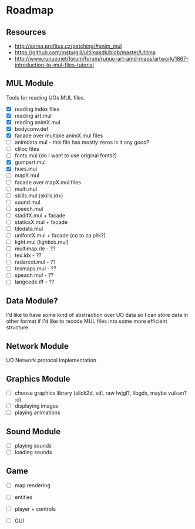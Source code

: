 # Roadmap

## Resources

- http://sorea.profitux.cz/patching/#anim_mul
- https://github.com/msturgill/ultimasdk/blob/master/Ultima
- http://www.runuo.net/forum/forum/runuo-art-amd-maps/artwork/1867-introduction-to-mul-files-tutorial

## MUL Module

Tools for reading UOs MUL files.

- [x] reading index files
- [x] reading art.mul
- [x] reading animX.mul
- [x] bodyconv.def
- [x] facade over multiple animX.mul files
- [ ] animdata.mul - this file has mostly zeros is it any good?
- [ ] cliloc files
- [ ] fonts.mul (do I want to use original fonts?)
- [x] gumpart.mul
- [x] hues.mul
- [ ] mapX.mul
- [ ] facade over mapX.mul files
- [ ] multi.mul
- [ ] skills.mul (skills.idx)
- [ ] sound.mul
- [ ] speech.mul
- [ ] stadifX.mul + facade
- [ ] staticsX.mul + facade
- [ ] tiledata.mul
- [ ] unifontX.mul + facade (co to za plik?)
- [ ] light.mul (lightidx.mul)
- [ ] multimap.rle - ??
- [ ] tex.idx - ??
- [ ] radarcol.mul - ??
- [ ] texmaps.mul - ??
- [ ] speach.mul - ??
- [ ] langcode.iff - ??
## Data Module?

I'd like to have some kind of abstraction over UO data so I can store data in other 
format if I'd like to recode MUL files into some more efficient structure.

## Network Module

UO Network protocol implementation

## Graphics Module

- [ ] choose graphics library (slick2d, sdl, raw lwjgl?, libgdx, maybe vulkan? :o)
- [ ] displaying images
- [ ] playing animations

## Sound Module

- [ ] playing sounds
- [ ] loading sounds

## Game 

- [ ] map rendering 
- [ ] entities
- [ ] player + controls
- [ ] GUI

